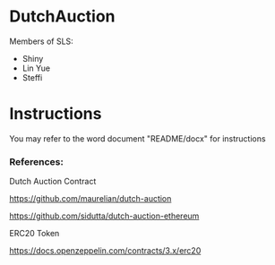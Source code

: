 # DutchAuction
Members of SLS:
- Shiny
- Lin Yue
- Steffi
# Instructions
You may refer to the word document "README/docx" for instructions
### References:
Dutch Auction Contract

https://github.com/maurelian/dutch-auction

https://github.com/sidutta/dutch-auction-ethereum

ERC20 Token

https://docs.openzeppelin.com/contracts/3.x/erc20
